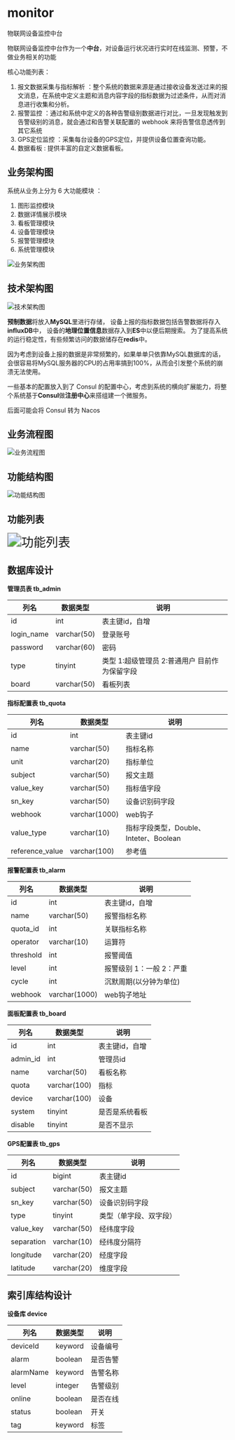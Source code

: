 # monitor

物联网设备监控中台

物联网设备监控中台作为一个**中台**，对设备运行状况进行实时在线监测、预警，不做业务相关的功能

核心功能列表：

1. 报文数据采集与指标解析 ：整个系统的数据来源是通过接收设备发送过来的报文消息，在系统中定义主题和消息内容字段的指标数据为过滤条件，从而对消息进行收集和分析。
2. 报警监控 ：通过和系统中定义的各种告警级别数据进行对比，一旦发现触发到告警级别的消息，就会通过和告警关联配置的 webhook 来将告警信息透传到其它系统
3. GPS定位监控 ：采集每台设备的GPS定位，并提供设备位置查询功能。
4. 数据看板 : 提供丰富的自定义数据看板。

## 业务架构图

系统从业务上分为 6 大功能模块 ：
1. 图形监控模块
2. 数据详情展示模块
3. 看板管理模块
4. 设备管理模块
5. 报警管理模块
6. 系统管理模块

![业务架构图](https://gitee.com/cpu_code/picture_bed/raw/master/20211001211422.png)


## 技术架构图

![技术架构图](https://gitee.com/cpu_code/picture_bed/raw/master/20211001212536.png)

**预制数据**将放入**MySQL**里进行存储，
设备上报的指标数据包括告警数据将存入**influxDB**中，
设备的**地理位置信息**数据存入到**ES**中以便后期搜索。
为了提高系统的运行稳定性，有些频繁访问的数据储存在**redis**中。


因为考虑到设备上报的数据是非常频繁的，如果单单只依靠MySQL数据库的话，
会很容易将MySQL服务器的CPU的占用率搞到100%，从而会引发整个系统的崩溃无法使用。

一些基本的配置放入到了 Consul 的配置中心，考虑到系统的横向扩展能力，将整个系统基于**Consul**做**注册中心**来搭组建一个微服务。

后面可能会将 Consul 转为 Nacos

## 业务流程图

![业务流程图](https://gitee.com/cpu_code/picture_bed/raw/master/20211001211642.png)


## 功能结构图

![功能结构图](https://gitee.com/cpu_code/picture_bed/raw/master/20211001211927.png)


## 功能列表

<img src="https://gitee.com/cpu_code/picture_bed/raw/master/20211001212121.png" alt="功能列表" style="zoom:200%;" />



## 数据库设计

**管理员表 tb_admin**

| 列名       | 数据类型    | 说明                                          |
| ---------- | ----------- | --------------------------------------------- |
| id         | int         | 表主键id，自增                                |
| login_name | varchar(50) | 登录账号                                      |
| password   | varchar(60) | 密码                                          |
| type       | tinyint     | 类型 1:超级管理员 2:普通用户 目前作为保留字段 |
| board      | varchar(50) | 看板列表                                      |

**指标配置表 tb_quota**

| 列名            | 数据类型      | 说明                                   |
| --------------- | ------------- | -------------------------------------- |
| id              | int           | 表主键id                               |
| name            | varchar(50)   | 指标名称                               |
| unit            | varchar(20)   | 指标单位                               |
| subject         | varchar(50)   | 报文主题                               |
| value_key       | varchar(50)   | 指标值字段                             |
| sn_key          | varchar(50)   | 设备识别码字段                         |
| webhook         | varchar(1000) | web钩子                                |
| value_type      | varchar(10)   | 指标字段类型，Double、Inteter、Boolean |
| reference_value | varchar(100)  | 参考值                                 |

**报警配置表 tb_alarm**

| 列名      | 数据类型      | 说明                     |
| --------- | ------------- | ------------------------ |
| id        | int           | 表主键id，自增           |
| name      | varchar(50)   | 报警指标名称             |
| quota_id  | int           | 关联指标名称             |
| operator  | varchar(10)   | 运算符                   |
| threshold | int           | 报警阈值                 |
| level     | int           | 报警级别 1：一般 2：严重 |
| cycle     | int           | 沉默周期(以分钟为单位)   |
| webhook   | varchar(1000) | web钩子地址              |

**面板配置表 tb_board**

| 列名     | 数据类型     | 说明           |
| -------- | ------------ | -------------- |
| id       | int          | 表主键id，自增 |
| admin_id | int          | 管理员id       |
| name     | varchar(50)  | 看板名称       |
| quota    | varchar(100) | 指标           |
| device   | varchar(100) | 设备           |
| system   | tinyint      | 是否是系统看板 |
| disable  | tinyint      | 是否不显示     |

**GPS配置表 tb_gps**

| 列名       | 数据类型    | 说明                   |
| ---------- | ----------- | ---------------------- |
| id         | bigint      | 表主键id               |
| subject    | varchar(50) | 报文主题               |
| sn_key     | varchar(50) | 设备识别码字段         |
| type       | tinyint     | 类型（单字段、双字段） |
| value_key  | varchar(50) | 经纬度字段             |
| separation | varchar(10) | 经纬度分隔符           |
| longitude  | varchar(20) | 经度字段               |
| latitude   | varchar(20) | 维度字段               |


## 索引库结构设计

**设备库 device**

| 列名      | 数据类型 | 说明     |
| --------- | -------- | -------- |
| deviceId  | keyword  | 设备编号 |
| alarm     | boolean  | 是否告警 |
| alarmName | keyword  | 告警名称 |
| level     | integer  | 告警级别 |
| online    | boolean  | 是否在线 |
| status    | boolean  | 开关     |
| tag       | keyword  | 标签     |